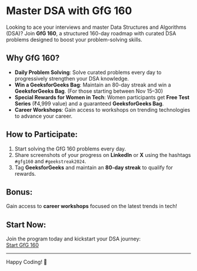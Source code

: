 # Master DSA with GfG 160

Looking to ace your interviews and master Data Structures and Algorithms (DSA)? Join **GfG 160**, a structured 160-day roadmap with curated DSA problems designed to boost your problem-solving skills.

## Why GfG 160?

- **Daily Problem Solving**: Solve curated problems every day to progressively strengthen your DSA knowledge.
- **Win a GeeksforGeeks Bag**: Maintain an 80-day streak and win a **GeeksforGeeks Bag**. (For those starting between Nov 15–30)
- **Special Rewards for Women in Tech**: Women participants get **Free Test Series** (₹4,999 value) and a guaranteed **GeeksforGeeks Bag**.
- **Career Workshops**: Gain access to workshops on trending technologies to advance your career.

## How to Participate:

1. Start solving the GfG 160 problems every day.
2. Share screenshots of your progress on **LinkedIn** or **X** using the hashtags `#gfg160` and `#geekstreak2024`.
3. Tag **GeeksforGeeks** and maintain an **80-day streak** to qualify for rewards.

## Bonus:

Gain access to **career workshops** focused on the latest trends in tech!

## Start Now:

Join the program today and kickstart your DSA journey:  
[Start GfG 160](https://perfleap.com/GFG160)

---

Happy Coding! 🚀
